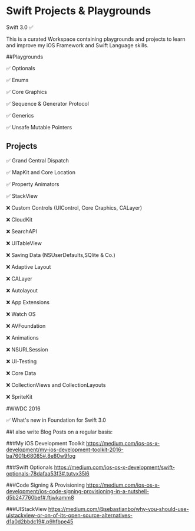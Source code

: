 # Swift Projects & Playgrounds

Swift 3.0 ✅

This is a curated Workspace containing playgrounds and projects to learn and improve my iOS Framework and Swift Language skills.

##Playgrounds

✅ Optionals

✅ Enums

✅ Core Graphics

✅ Sequence & Generator Protocol

✅ Generics

✅ Unsafe Mutable Pointers

## Projects 

✅ Grand Central Dispatch

✅ MapKit and Core Location 

✅ Property Animators

✅ StackView 

❌ Custom Controls (UIControl, Core Craphics, CALayer)

❌ CloudKit

❌ SearchAPI

❌ UITableView

❌ Saving Data (NSUserDefaults,SQlite & Co.)

❌ Adaptive Layout 

❌ CALayer

❌ Autolayout

❌ App Extensions

❌ Watch OS

❌ AVFoundation

❌ Animations

❌ NSURLSession

❌ UI-Testing

❌ Core Data

❌ CollectionViews and CollectionLayouts

❌ SpriteKit

#WWDC 2016 

✅ What's new in Foundation for Swift 3.0 

##I also write Blog Posts on a regular basis:

###My iOS Development Toolkit
https://medium.com/ios-os-x-development/my-ios-development-toolkit-2016-ba7601b68085#.8e80w9fog

###Swift Optionals
https://medium.com/ios-os-x-development/swift-optionals-78dafaa53f3#.tutvx35l6

###Code Signing & Provisioning
https://medium.com/ios-os-x-development/ios-code-signing-provisioning-in-a-nutshell-d5b247760bef#.ftjwkamm8

###UIStackView
https://medium.com/@sebastianbo/why-you-should-use-uistackview-or-on-of-its-open-source-alternatives-d1a0d2bbdc19#.p9hfbpe45
